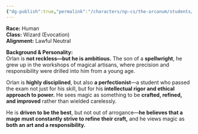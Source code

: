 ```yaml
---
{"dg-publish":true,"permalink":"/characters/np-cs/the-arcanum/students/novices/orlan-sahvos-novice/","created":"2025-02-28T20:55:02.791-08:00","updated":"2025-02-28T21:13:48.634-08:00"}
---
```



**Race:** Human  
**Class:** Wizard (Evocation)  
**Alignment:** Lawful Neutral

**Background & Personality:**  
Orlan is **not reckless—but he is ambitious.** The son of a **spellwright**, he grew up in the workshops of magical artisans, where precision and responsibility were drilled into him from a young age.

Orlan is **highly disciplined**, but also **a perfectionist**—a student who passed the exam not just for his skill, but for his **intellectual rigor and ethical approach to power.** He sees magic as something to be **crafted, refined, and improved** rather than wielded carelessly.

He is **driven to be the best**, but not out of arrogance—**he believes that a mage must constantly strive to refine their craft,** and he views magic as **both an art and a responsibility.**

